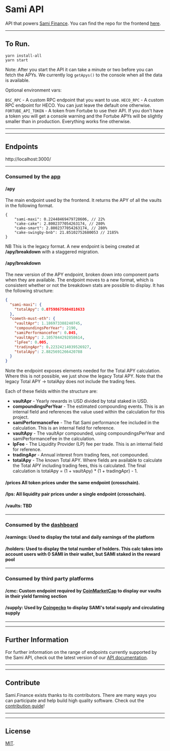 # Sami API

API that powers [Sami Finance](https://app.sami.finance). You can find the repo for the frontend [here](https://github.com/samifinance/sami-app).

---

## To Run.

```
yarn install-all 
yarn start
```

Note: After you start the API it can take a minute or two before you can fetch the APYs. We currently log `getApys()` to the console when all the data is available.

Optional environment vars:

`BSC_RPC` - A custom RPC endpoint that you want to use.
`HECO_RPC` - A custom RPC endpoint for HECO. You can just leave the default one otherwise.
`FORTUBE_API_TOKEN` - A token from Fortube to use their API. If you don't have a token you will get a console warning and the Fortube APYs will be slightly smaller than in production. Everything works fine otherwise. 

---

---

## Endpoints

http://localhost:3000/

---

### Consumed by the [app](https://app.sami.finance)

#### **/apy**

The main endpoint used by the frontend. It returns the APY of all the vaults in the following format. 

```
{
	"sami-maxi": 0.22448469479728606, // 22%
	"cake-cake": 2.8002377054263174, // 280%
	"cake-smart": 2.8002377054263174, // 280%
	"cake-swingby-bnb": 21.85102752680053 // 2185%
}
```

NB This is the legacy format. A new endpoint is being created at **/apy/breakdown** with a staggered migration.

#### **/apy/breakdown**

The new version of the APY endpoint, broken down into component parts when they are available. The endpoint moves to a new format, which is consistent whether or not the breakdown stats are possible to display. It has the following structure:

```json
{
  "sami-maxi": {
    "totalApy": 0.07598675804818633
  },
  "cometh-must-eth": {
    "vaultApr": 1.186973388240745,
    "compoundingsPerYear": 2190,
    "samiPerformanceFee": 0.045,
    "vaultApy": 2.1057844292858614,
    "lpFee": 0.005,
    "tradingApr": 0.22324214039526927,
    "totalApy": 2.8825691266420788
  }
}
```

Note the endpoint exposes elements needed for the Total APY calculation. Where this is not possible, we just show the legacy Total APY. Note that the legacy Total APY -> totalApy does not include the trading fees.

Each of these fields within the structure are:

- **vaultApr** - Yearly rewards in USD divided by total staked in USD.
- **compoundingsPerYear** - The estimated compounding events. This is an internal field and references the value used within the calculation for this project.
- **samiPerformanceFee** - The flat Sami performance fee included in the calculation. This is an internal field for reference.
- **vaultApy** - The vaultApr compounded, using compoundingsPerYear and samiPerformanceFee in the calculation.
- **lpFee** - The Liquidity Provider (LP) fee per trade. This is an internal field for reference.
- **tradingApr** - Annual interest from trading fees, not compounded.
- **totalApy** - The known Total APY. Where fields are available to calculate the Total APY including trading fees, this is calculated. The final calculation is totalApy = (1 + vaultApy) * (1 + tradingApr) - 1.


#### **/prices** All token prices under the same endpoint (crosschain).

#### **/lps**: All liquidity pair prices under a single endpoint (crosschain).

#### **/vaults**: TBD


---

### Consumed by the [dashboard](https://dashboard.sami.finance)

#### **/earnings**: Used to display the total and daily earnings of the platform

#### **/holders**: Used to display the total number of holders. This calc takes into account users with 0 SAMI in their wallet, but SAMI staked in the reward pool

---

### Consumed by third party platforms

#### **/cmc**: Custom endpoint required by [CoinMarketCap](https://coinmarketcap.com/) to display our vaults in their yield farming section

#### **/supply**: Used by [Coingecko](https://coingecko.com) to display SAMI's total supply and circulating supply

---

---

## Further Information

For further information on the range of endpoints currently supported by the Sami API, check out the latest version of our [API documentation](https://docs.sami.finance/developer-documentation/sami-api).

---

---

## Contribute

Sami.Finance exists thanks to its contributors. There are many ways you can participate and help build high quality software. Check out the [contribution guide](CONTRIBUTING.md)!

---

---

## License

[MIT](LICENSE).
